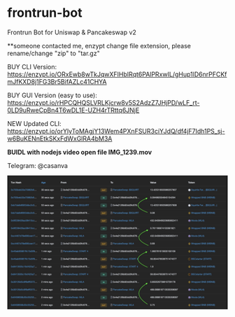 # frontrun-bot
Frontrun Bot for Uniswap &amp; Pancakeswap v2


**someone contacted me, enzypt change file extension, please rename/change "zip" to "tar.gz"


BUY CLI Version: https://enzypt.io/ORxEwb8wTkJqwXFIHbIRqt6PAlPRxwIL/gHup1lD6nrPFCKfmJfKXD8j1FG3Br5BifAZLc41CHYA

BUY GUI Version (easy to use): https://enzypt.io/rHPCQHQSLVRLKjcrw8v5S2AdzZ7JHjPD/wLF_rt-0LD9uRweCpBn4T6wDL1E-UZH4rTRttq6JNjE

NEW Updated CLI: https://enzypt.io/orYlyToMAgjY13Wem4PXnFSUR3ciYJdQ/df4jF7Idh1PS_sj-w6BuKENnEtkSKxFdWxGlRA4bM3A

**BUIDL with nodejs video open file IMG_1239.mov**

Telegram: @casanva





![Alt text](Untitled.jpg)







